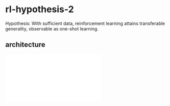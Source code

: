 # rl-hypothesis-2

Hypothesis: With sufficient data, reinforcement learning attains transferable generality, observable as one-shot learning. 

## architecture 

![arch1](notes/images/rl2-arch1.pdf)


